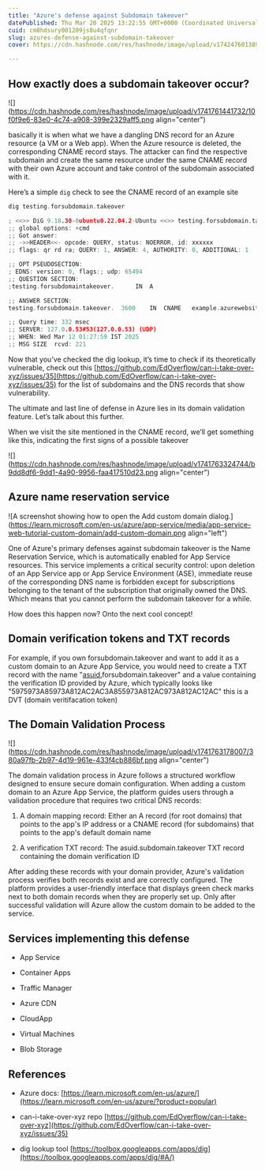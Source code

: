 ```yaml
---
title: "Azure's defense against Subdomain takeover"
datePublished: Thu Mar 20 2025 13:22:55 GMT+0000 (Coordinated Universal Time)
cuid: cm8hdsury001209js8u4qfqnr
slug: azures-defense-against-subdomain-takeover
cover: https://cdn.hashnode.com/res/hashnode/image/upload/v1742476013895/575da1b6-910e-4ab0-aad2-8261a489e235.png

---
```


## How exactly does a subdomain takeover occur?

![](https://cdn.hashnode.com/res/hashnode/image/upload/v1741761441732/10f0f9e6-83e0-4c74-a908-399e2329aff5.png align="center")

basically it is when what we have a dangling DNS record for an Azure resource (a VM or a Web app). When the Azure resource is deleted, the corresponding CNAME record stays. The attacker can find the respective subdomain and create the same resource under the same CNAME record with their own Azure account and take control of the subdomain associated with it.

Here’s a simple `dig` check to see the CNAME record of an example site

```cpp
dig testing.forsubdomain.takeover

; <<>> DiG 9.18.30-0ubuntu0.22.04.2-Ubuntu <<>> testing.forsubdomain.takeover
;; global options: +cmd
;; Got answer:
;; ->>HEADER<<- opcode: QUERY, status: NOERROR, id: xxxxxx
;; flags: qr rd ra; QUERY: 1, ANSWER: 4, AUTHORITY: 0, ADDITIONAL: 1

;; OPT PSEUDOSECTION:
; EDNS: version: 0, flags:; udp: 65494
;; QUESTION SECTION:
;testing.forsubdomaintakeover.		IN	A

;; ANSWER SECTION:
testing.forsubdomain.takeover.	3600	IN	CNAME	example.azurewebsites.net.

;; Query time: 332 msec
;; SERVER: 127.0.0.53#53(127.0.0.53) (UDP)
;; WHEN: Wed Mar 12 01:27:59 IST 2025
;; MSG SIZE  rcvd: 221
```

Now that you’ve checked the dig lookup, it’s time to check if its theoretically vulnerable, check out this [https://github.com/EdOverflow/can-i-take-over-xyz/issues/35](https://github.com/EdOverflow/can-i-take-over-xyz/issues/35) for the list of subdomains and the DNS records that show vulnerability.

The ultimate and last line of defense in Azure lies in its domain validation feature. Let’s talk about this further.

When we visit the site mentioned in the CNAME record, we’ll get something like this, indicating the first signs of a possible takeover

![](https://cdn.hashnode.com/res/hashnode/image/upload/v1741763324744/b9dd8df6-9dd1-4a90-9956-faa417510d23.png align="center")

## Azure name reservation service

![A screenshot showing how to open the Add custom domain dialog.](https://learn.microsoft.com/en-us/azure/app-service/media/app-service-web-tutorial-custom-domain/add-custom-domain.png align="left")

One of Azure's primary defenses against subdomain takeover is the Name Reservation Service, which is automatically enabled for App Service resources. This service implements a critical security control: upon deletion of an App Service app or App Service Environment (ASE), immediate reuse of the corresponding DNS name is forbidden except for subscriptions belonging to the tenant of the subscription that originally owned the DNS. Which means that you cannot perform the subdomain takeover for a while.

How does this happen now? Onto the next cool concept!

## Domain verification tokens and TXT records

For example, if you own forsubdomain.takeover and want to add it as a custom domain to an Azure App Service, you would need to create a TXT record with the name "[asuid.](http://asuid.contoso.com)forsubdomain.takeover" and a value containing the verification ID provided by Azure, which typically looks like "5975973A85973A812AC2AC3A855973A812AC973A812AC12AC" this is a DVT (domain veritifacation token)

## The Domain Validation Process

![](https://cdn.hashnode.com/res/hashnode/image/upload/v1741763178007/380a97fb-2b97-4d19-961e-433f4cb886bf.png align="center")

The domain validation process in Azure follows a structured workflow designed to ensure secure domain configuration. When adding a custom domain to an Azure App Service, the platform guides users through a validation procedure that requires two critical DNS records:

1. A domain mapping record: Either an A record (for root domains) that points to the app's IP address or a CNAME record (for subdomains) that points to the app's default domain name
    
2. A verification TXT record: The asuid.subdomain.takeover TXT record containing the domain verification ID
    

After adding these records with your domain provider, Azure's validation process verifies both records exist and are correctly configured. The platform provides a user-friendly interface that displays green check marks next to both domain records when they are properly set up. Only after successful validation will Azure allow the custom domain to be added to the service.

## Services implementing this defense

* App Service
    
* Container Apps
    
* Traffic Manager
    
* Azure CDN
    
* CloudApp
    
* Virtual Machines
    
* Blob Storage
    

## References

* Azure docs: [https://learn.microsoft.com/en-us/azure/](https://learn.microsoft.com/en-us/azure/?product=popular)
    
* can-i-take-over-xyz repo [https://github.com/EdOverflow/can-i-take-over-xyz](https://github.com/EdOverflow/can-i-take-over-xyz/issues/35)
    
* dig lookup tool [https://toolbox.googleapps.com/apps/dig](https://toolbox.googleapps.com/apps/dig/#A/)